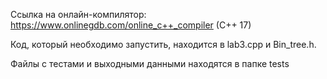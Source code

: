 Ссылка на онлайн-компилятор:  https://www.onlinegdb.com/online_c++_compiler (C++ 17)

Код, который необходимо запустить, находится в lab3.cpp и Bin_tree.h.

Файлы с тестами и выходными данными находятся в папке tests
